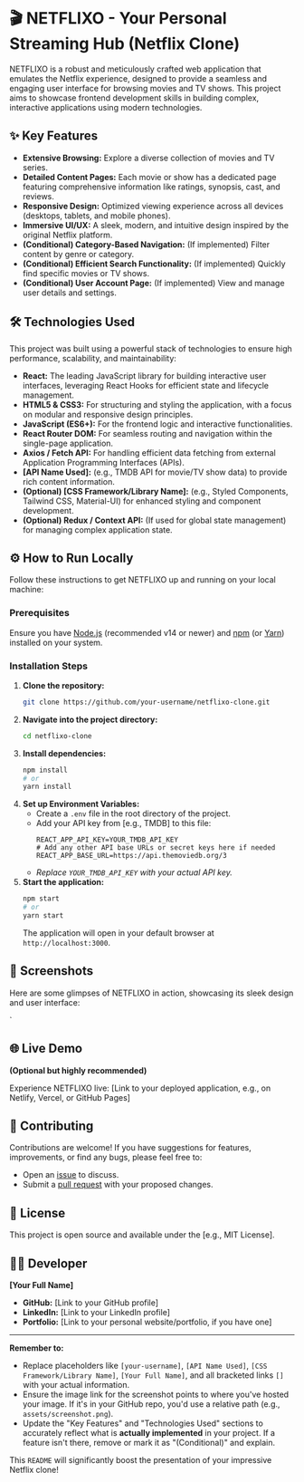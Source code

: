 
# 🎬 NETFLIXO - Your Personal Streaming Hub (Netflix Clone)

NETFLIXO is a robust and meticulously crafted web application that emulates the Netflix experience, designed to provide a seamless and engaging user interface for browsing movies and TV shows. This project aims to showcase frontend development skills in building complex, interactive applications using modern technologies.

## ✨ Key Features

*   **Extensive Browsing:** Explore a diverse collection of movies and TV series.
*   **Detailed Content Pages:** Each movie or show has a dedicated page featuring comprehensive information like ratings, synopsis, cast, and reviews.
*   **Responsive Design:** Optimized viewing experience across all devices (desktops, tablets, and mobile phones).
*   **Immersive UI/UX:** A sleek, modern, and intuitive design inspired by the original Netflix platform.
*   **(Conditional) Category-Based Navigation:** (If implemented) Filter content by genre or category.
*   **(Conditional) Efficient Search Functionality:** (If implemented) Quickly find specific movies or TV shows.
*   **(Conditional) User Account Page:** (If implemented) View and manage user details and settings.

## 🛠️ Technologies Used

This project was built using a powerful stack of technologies to ensure high performance, scalability, and maintainability:

*   **React:** The leading JavaScript library for building interactive user interfaces, leveraging React Hooks for efficient state and lifecycle management.
*   **HTML5 & CSS3:** For structuring and styling the application, with a focus on modular and responsive design principles.
*   **JavaScript (ES6+):** For the frontend logic and interactive functionalities.
*   **React Router DOM:** For seamless routing and navigation within the single-page application.
*   **Axios / Fetch API:** For handling efficient data fetching from external Application Programming Interfaces (APIs).
*   **[API Name Used]:** (e.g., TMDB API for movie/TV show data) to provide rich content information.
*   **(Optional) [CSS Framework/Library Name]:** (e.g., Styled Components, Tailwind CSS, Material-UI) for enhanced styling and component development.
*   **(Optional) Redux / Context API:** (If used for global state management) for managing complex application state.

## ⚙️ How to Run Locally

Follow these instructions to get NETFLIXO up and running on your local machine:

### Prerequisites

Ensure you have [Node.js](https://nodejs.org/en/) (recommended v14 or newer) and [npm](https://www.npmjs.com/) (or [Yarn](https://yarnpkg.com/)) installed on your system.

### Installation Steps

1.  **Clone the repository:**
    ```bash
    git clone https://github.com/your-username/netflixo-clone.git
    ```
2.  **Navigate into the project directory:**
    ```bash
    cd netflixo-clone
    ```
3.  **Install dependencies:**
    ```bash
    npm install
    # or
    yarn install
    ```
4.  **Set up Environment Variables:**
    *   Create a `.env` file in the root directory of the project.
    *   Add your API key from [e.g., TMDB] to this file:
        ```
        REACT_APP_API_KEY=YOUR_TMDB_API_KEY
        # Add any other API base URLs or secret keys here if needed
        REACT_APP_BASE_URL=https://api.themoviedb.org/3
        ```
    *   *Replace `YOUR_TMDB_API_KEY` with your actual API key.*
5.  **Start the application:**
    ```bash
    npm start
    # or
    yarn start
    ```
    The application will open in your default browser at `http://localhost:3000`.

## 📸 Screenshots

Here are some glimpses of NETFLIXO in action, showcasing its sleek design and user interface:

`

## 🌐 Live Demo

**(Optional but highly recommended)**

Experience NETFLIXO live: [Link to your deployed application, e.g., on Netlify, Vercel, or GitHub Pages]

## 🤝 Contributing

Contributions are welcome! If you have suggestions for features, improvements, or find any bugs, please feel free to:

*   Open an [issue](https://github.com/your-username/netflixo-clone/issues) to discuss.
*   Submit a [pull request](https://github.com/your-username/netflixo-clone/pulls) with your proposed changes.

## 📝 License

This project is open source and available under the [e.g., MIT License].

## 👨‍💻 Developer

**[Your Full Name]**

*   **GitHub:** [Link to your GitHub profile]
*   **LinkedIn:** [Link to your LinkedIn profile]
*   **Portfolio:** [Link to your personal website/portfolio, if you have one]

---

**Remember to:**

*   Replace placeholders like `[your-username]`, `[API Name Used]`, `[CSS Framework/Library Name]`, `[Your Full Name]`, and all bracketed links `[]` with your actual information.
*   Ensure the image link for the screenshot points to where you've hosted your image. If it's in your GitHub repo, you'd use a relative path (e.g., `assets/screenshot.png`).
*   Update the "Key Features" and "Technologies Used" sections to accurately reflect what is **actually implemented** in your project. If a feature isn't there, remove or mark it as "(Conditional)" and explain.

This `README` will significantly boost the presentation of your impressive Netflix clone!
